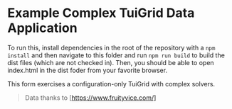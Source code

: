 # Example Complex TuiGrid Data Application

To run this, install dependencies in the root of the repository with a `npm install`
and then navigate to this folder and run `npm run build` to build the dist files
(which are not checked in).  Then, you should be able to open index.html in the dist
foder from your favorite browser.

This form exercises a configuration-only TuiGrid with complex solvers.

> Data thanks to [https://www.fruityvice.com/]
